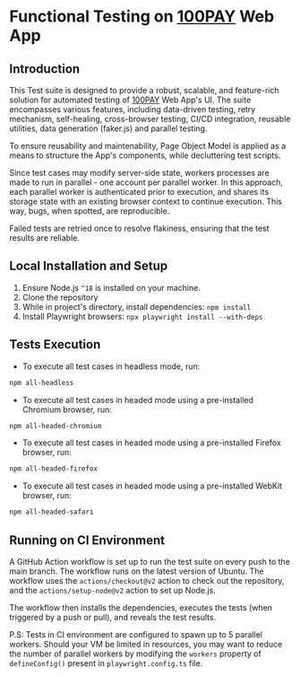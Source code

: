 # Functional Testing on [100PAY](https://dashboard.100pay.co/) Web App


## Introduction
This Test suite is designed to provide a robust, scalable, and feature-rich solution for automated testing of [100PAY](https://dashboard.100pay.co/) Web App's UI. The suite encompasses various features, including data-driven testing, retry mechanism, self-healing, cross-browser testing, CI/CD integration, reusable utilities, data generation (faker.js) and parallel testing.

To ensure reusability and maintenability, Page Object Model is applied as a means to structure the App's components, while decluttering test scripts.

Since test cases may modify server-side state, workers processes are made to run in parallel - one account per parallel worker. In this approach, each parallel worker is authenticated prior to execution, and shares its storage state with an existing browser context to continue execution. 
This way, bugs, when spotted, are reproducible.

Failed tests are retried once to resolve flakiness, ensuring that the test results are reliable.

## Local Installation and Setup
1. Ensure Node.js `^18` is installed on your machine.
2. Clone the repository
3. While in project's directory, install dependencies: `npm install`
4. Install Playwright browsers: `npx playwright install --with-deps`

## Tests Execution

- To execute all test cases in headless mode, run: 
```bash
npm all-headless
```
- To execute all test cases in headed mode using a pre-installed Chromium browser, run: 
```bash
npm all-headed-chromium
```
- To execute all test cases in headed mode using a pre-installed Firefox browser, run: 
```bash
npm all-headed-firefox
```
- To execute all test cases in headed mode using a pre-installed WebKit browser, run: 
```bash
npm all-headed-safari
```

## Running on CI Environment

A GitHub Action workflow is set up to run the test suite on every push to the main branch. The workflow runs on the latest version of Ubuntu. The workflow uses the `actions/checkout@v2` action to check out the repository, and the `actions/setup-node@v2` action to set up Node.js. 

The workflow then installs the dependencies, executes the tests (when triggered by a push or pull), and reveals the test results.

P.S: Tests in CI environment are configured to spawn up to 5 parallel workers. Should your VM be limited in resources, you may want to reduce the number of parallel workers by modifying the `workers` property of `defineConfig()` present in `playwright.config.ts` file.
